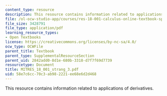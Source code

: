```yaml
---
content_type: resource
description: This resource contains information related to applications of derivatives.
file: /ol-ocw-studio-app/courses/res-18-001-calculus-online-textbook-spring-2005/58e7c6cc70c3ab982221ee68e6d2d468_MITRES_18_001_strang_3.pdf
file_size: 3428791
file_type: application/pdf
learning_resource_types:
- Open Textbooks
license: https://creativecommons.org/licenses/by-nc-sa/4.0/
ocw_type: OCWFile
parent_title: Textbook
parent_type: SupplementalResourceSection
parent_uid: 2842add0-8d1e-680b-3318-d7f7f69d7739
resourcetype: Document
title: MITRES_18_001_strang_3.pdf
uid: 58e7c6cc-70c3-ab98-2221-ee68e6d2d468
---
```

This resource contains information related to applications of derivatives.